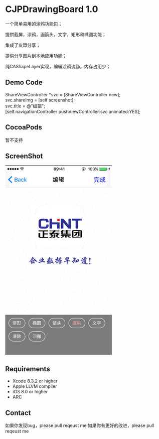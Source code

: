 # CJPDrawingBoard 1.0
一个简单易用的涂鸦功能包；

提供截屏，涂鸦，画箭头，文字，矩形和椭圆功能；

集成了友盟分享；

提供分享图片到本地应用功能；

纯CAShapeLayer实现，编辑涂鸦流畅，内存占用少；

## Demo Code
ShareViewController *svc = [ShareViewController new];
<br>svc.shareImg = [self screenshot];
<br>svc.title = @"编辑";
<br>[self.navigationController pushViewController:svc animated:YES];

## CocoaPods
暂不支持

## ScreenShot
![image](https://github.com/yuanlingqi/CJPDrawingBoard/blob/master/demo.gif)

## Requirements
* Xcode 8.3.2 or higher
* Apple LLVM compiler
* iOS 8.0 or higher
* ARC

## Contact
如果你发现bug，please pull reqeust me 
如果你有更好的改进，please pull reqeust me 
